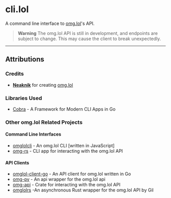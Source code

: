 # cli.lol

A command line interface to [omg.lol](https://omg.lol)'s API.

> **Warning**
> The omg.lol API is still in development, and endpoints are subject to change. This may cause the client to break unexpectedly.

---

## Attributions

### Credits

- [**Neaknik**](https://neatnik.net)
  for creating [omg.lol](https://omg.lol)

### Libraries Used

- [Cobra](https://cobra.dev)
  \- A Framework for Modern CLI Apps in Go

### Other omg.lol Related Projects

#### Command Line Interfaces

- [omglolcli](https://github.com/rknightuk/omglolcli)
  \- An omg.lol CLI [written in JavaScript]
- [omg-rs](https://github.com/supleed2/omg-rs)
  \- CLI app for interacting with the omg.lol API

#### API Clients

- [omglol-client-go](https://github.com/ejstreet/omglol-client-go)
  \- An API client for omg.lol written in Go
- [omg-py](https://github.com/tildezero/omg-py)
  \- An api wrapper for the omg.lol api
- [omg-api](https://github.com/supleed2/omg-api)
  \- Crate for interacting with the omg.lol API
- [omglolrs](https://sr.ht/~gpo/omglolrs)
  \-An asynchronous Rust wrapper for the omg.lol API by Gil
